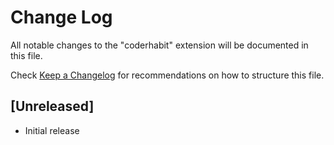 # Change Log

All notable changes to the "coderhabit" extension will be documented in this file.

Check [Keep a Changelog](http://keepachangelog.com/) for recommendations on how to structure this file.

## [Unreleased]

- Initial release